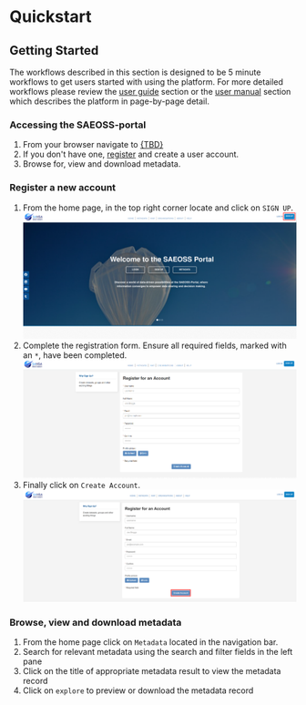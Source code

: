 # Quickstart
<!-- Replace all of the titles with relevant titles -->

## Getting Started
<!-- Easy to follow instructions for getting started using
the product -->
The workflows described in this section is designed to be 5 minute workflows to get users started with using the platform. For more detailed workflows please review the [user guide](../guide/index.md) section or the [user manual](../manual/index.md) section which describes the platform in page-by-page detail.

### Accessing the SAEOSS-portal

1. From your browser navigate to [{TBD}](http://www..)
2. If you don't have one, [register](#register-a-new-account) and create a user account.
3. Browse for, view and download metadata.

### Register a new account

1. From the home page, in the top right corner locate and click on `SIGN UP`.
        ![Registration 1](./img/registration-1.png)
2. Complete the registration form. Ensure all required fields, marked with an `*`, have been completed.
        ![Registration 2](./img/registration-2.png)
3. Finally click on `Create Account`.
        ![Registration 3](./img/registration-3.png)

### Browse, view and download metadata

1. From the home page click on `Metadata` located in the navigation bar.
2. Search for relevant metadata using the search and filter fields in the left pane
3. Click on the title of appropriate metadata result to view the metadata record
4. Click on `explore` to preview or download the metadata record

<!-- 
### Releases -->

<!-- Insert links to release pages 
[GitHub releases page]()
[Releases page]()
-->